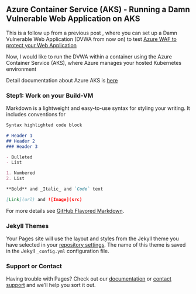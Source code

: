 ## Azure Container Service (AKS) - Running a Damn Vulnerable Web Application on AKS

This is a follow up from a previous post , where you can set up a Damn Vulnerable Web Application (DVWA from now on) to test [Azure WAF to protect your Web Application](https://blogs.msdn.microsoft.com/ukhybridcloud/2018/03/20/azure-waf-to-protect-your-web-application/)

Now, I would like to run the DVWA within a container using the Azure Container Service (AKS), where Azure manages your hosted Kubernetes environment

Detail documentation about Azure AKS is [here](https://docs.microsoft.com/en-us/azure/aks/)

### Step1: Work on your Build-VM

Markdown is a lightweight and easy-to-use syntax for styling your writing. It includes conventions for

```markdown
Syntax highlighted code block

# Header 1
## Header 2
### Header 3

- Bulleted
- List

1. Numbered
2. List

**Bold** and _Italic_ and `Code` text

[Link](url) and ![Image](src)
```

For more details see [GitHub Flavored Markdown](https://guides.github.com/features/mastering-markdown/).

### Jekyll Themes

Your Pages site will use the layout and styles from the Jekyll theme you have selected in your [repository settings](https://github.com/davisanc/lab.aks.io/settings). The name of this theme is saved in the Jekyll `_config.yml` configuration file.

### Support or Contact

Having trouble with Pages? Check out our [documentation](https://help.github.com/categories/github-pages-basics/) or [contact support](https://github.com/contact) and we’ll help you sort it out.
